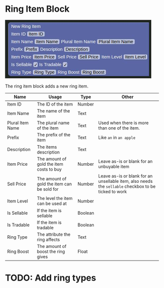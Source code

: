 # Ring Item Block

![Ring Item Block](../../images/items/ring.jpg)

The ring item block adds a new ring item.

| Name             | Usage                                       | Type    | Other                                                                                                |
|------------------|---------------------------------------------|---------|------------------------------------------------------------------------------------------------------|
| Item ID          | The ID of the item                          | Number  |                                                                                                      |
| Item Name        | The name of the item                        | Text    |                                                                                                      |
| Plural Item Name | The plural name of the item                 | Text    | Used when there is more than one of the item.                                                        |
| Prefix           | The prefix of the item                      | Text    | Like `an` in `an apple`                                                                              |
| Description      | The items description                       | Text    |                                                                                                      |
| Item Price       | The amount of gold the item costs to buy    | Number  | Leave as-is or blank for an unbuyable item                                                           |
| Sell Price       | The amount of gold the item can be sold for | Number  | Leave as-is or blank for an unsellable item, also needs the `sellable` checkbox to be ticked to work |
| Item Level       | The level the item can be used at           | Number  |                                                                                                      |
| Is Sellable      | If the item is sellable                     | Boolean |                                                                                                      |
| Is Tradable      | If the item is tradable                     | Boolean |                                                                                                      |
| Ring Type        | The attribute the ring affects              | Text    |                                                                                                      |
| Ring Boost       | The amount of boost the ring gives          | Float   |                                                                                                      |

# TODO: Add ring types